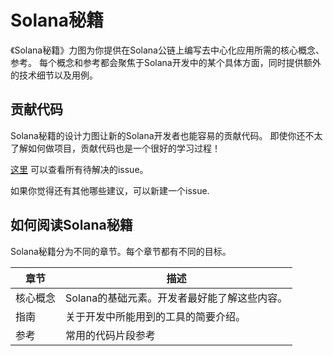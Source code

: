 # Solana秘籍

《Solana秘籍》力图为你提供在Solana公链上编写去中心化应用所需的核心概念、 参考。
每个概念和参考都会聚焦于Solana开发中的某个具体方面，同时提供额外的技术细节以及用例。


## 贡献代码

Solana秘籍的设计力图让新的Solana开发者也能容易的贡献代码。
即使你还不太了解如何做项目，贡献代码也是一个很好的学习过程！

[这里](https://github.com/solana-developers/solana-cookbook/issues)
可以查看所有待解决的issue。

如果你觉得还有其他哪些建议，可以新建一个issue.

## 如何阅读Solana秘籍

Solana秘籍分为不同的章节。每个章节都有不同的目标。

| 章节       | 描述 |
|---------------|-----------------------------------------------------------------|
| 核心概念 | Solana的基础元素。开发者最好能了解这些内容。 |
| 指南    | 关于开发中所能用到的工具的简要介绍。      |
| 参考    | 常用的代码片段参考   |
